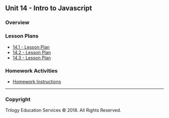 ## Unit 14 - Intro to Javascript

### Overview

### Lesson Plans

* [14.1 - Lesson Plan](1/LessonPlan.md)
* [14.2 - Lesson Plan](2/LessonPlan.md)
* [14.3 - Lesson Plan](3/LessonPlan.md)

### Homework Activities

* [Homework Instructions](../../02-Homework/14-JavaScript/Instructions/README.md)

- - -

### Copyright

Trilogy Education Services © 2018. All Rights Reserved.
